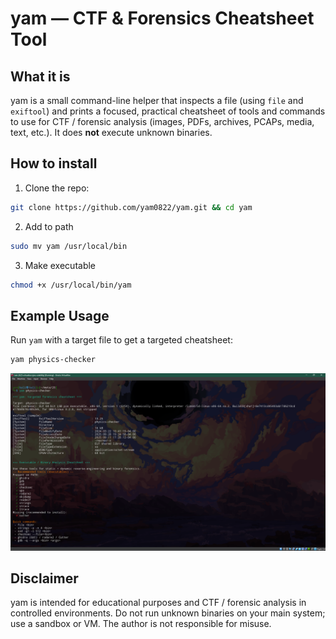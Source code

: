 # yam — CTF & Forensics Cheatsheet Tool

## What it is
yam is a small command-line helper that inspects a file (using `file` and `exiftool`) and prints a focused, practical cheatsheet of tools and commands to use for CTF / forensic analysis (images, PDFs, archives, PCAPs, media, text, etc.). It does **not** execute unknown binaries.

## How to install
1. Clone the repo:

```bash
git clone https://github.com/yam0822/yam.git && cd yam
```

2. Add to path
```bash
sudo mv yam /usr/local/bin
```

3. Make executable
```bash
chmod +x /usr/local/bin/yam
```

## Example Usage

Run `yam` with a target file to get a targeted cheatsheet:

```bash
yam physics-checker
```
![](example-usage.png)

## Disclaimer
yam is intended for educational purposes and CTF / forensic analysis in controlled environments. Do not run unknown binaries on your main system; use a sandbox or VM. The author is not responsible for misuse.

